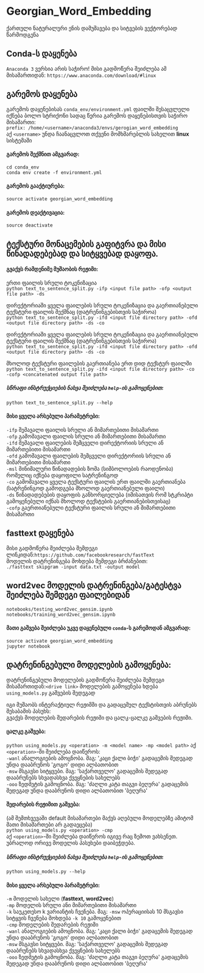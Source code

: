 # Georgian_Word_Embedding
ქართული ნატურალური ენის დამუშავება და სიტვების ვექტორებად წარმოდგენა

## Conda-ს დაყენება
`Anaconda 3` ვერსია არის საჭირო!
მისი გადმოწერა შეიძლება ამ მისამართიდან: `https://www.anaconda.com/download/#linux`

## გარემოს დაყენება
გარემოს დაყენებისას `conda_env/environment.yml` ფაილში შესაცვლელი იქნება ბოლო სტრიქონი
სადაც წერია გარემოს დაყენებისთვის საჭირო მისამართი:  
`prefix: /home/<username>/anaconda3/envs/gerogian_word_embedding`  
აქ `<username>` უნდა ჩაანაცვლოთ თქვენი მომხმარებლის სახელით **linux** სისტემაში

#### გარემოს შექმნით ამგვარად:
```
cd conda_env
conda env create -f environment.yml
```
#### გარემოს გააქტიურება:
```
source activate georgian_word_embedding
```
#### გარემოს დეაქტივაცია:
```
source deactivate
```

## ტექსტური მონაცემების გაფიტვრა და მისი წინადადებებად და სიტყვებად დაყოფა.
#### გვაქვს რამდენიმე მუშაობის რეჟიმი:
ერთი ფაილის სრული ტოკენიზაცია  
```python text_to_sentence_split.py -ifp <input file path> -ofp <output file path> -ds```  

დირექტორიაში ყველა ფაილების სრული ტოკენიზაცია და გაერთიანებული ტექსტური ფაილის შექმნაც (დატრენინგებისთვის საჭიროა)    
```python text_to_sentence_split.py -ifd <input file directory path> -ofd <output file directory path> -ds -co```

დირექტორიაში ყველა ფაილების სრული ტოკენიზაცია და გაერთიანებული ტექსტური ფაილის შექმნაც (დატრენინგებისთვის საჭიროა)    
```python text_to_sentence_split.py -ifd <input file directory path> -ofd <output file directory path> -ds -co```  

მხოლოდ ტექსტური ფაილების გაერთიანება ერთ დიდ ტექსტურ ფაილში  
```python text_to_sentence_split.py -ifd <input file directory path> -co -cofp <concatenated output file path>```

##### სწრაფი ინსტრუქციების ნახვა შეიძლება `help`-ის გამოყენებით: 
`python text_to_sentence_split.py --help`

#### მისი ყველა არსებული პარამეტრები:  
`-ifp` შემავალი ფაილის სრული ან მიმართებითი მისამართი  
`-ofp` გამომავალი ფაილის სრული ან მიმართებითი მისამართი  
`-ifd` შემავალი ფაილების შემცველი დირექტორიის სრული ან მიმართებითი მისამართი  
`-ofd` გამომავალი ფაილების შემცველი დირექტორიის სრული ან მიმართებითი მისამართი  
`-msl` მინიმალური წინადადების ზომა (სიმბოლოების რაოდენობა) რომელიც იქნება დაყოფილი სატრენინგოდ  
`-co` გამომავალი ყველა ტექსტური ფაილის ერთ ფაილში გაერთიანება (სატრენინგოდ გამოდგება მხოლოდ გაერთიანებული ფაილი)  
`-ds` წინადადებების დაყოფის განხორციელება (იმისათვის რომ სტკრიპტი გამოყენებული იქნას მხოლოდ ტექსტების გაერთიანებისთვისაც)  
`-cofp` გაერთიანებული ტექსტური ფაილის სრული ან მიმართებითი მისამართი

## fasttext დაყენება
მისი გადმოწერა შეიძლება შემდეგი ლინკიდან:`https://github.com/facebookresearch/fastText`  
მოდელის დატრენინგება მოხდება შემდეგი ბრძანებით:  
`./fasttext skipgram -input data.txt -output model`

## word2vec მოდელის დატრენინგება/გატესტვა შეიძლება შემდეგი ფაილებიდან
```
notebooks/testing_word2vec_gensim.ipynb
notebooks/training_word2vec_gensim.ipynb
```

#### მათი გაშვება შეიძლება უკვე დაყენებული `conda`-ს გარემოდან ამგვარად:  
```
source activate georgian_word_embedding
jupyter notebook
```
## დატრენინგებული მოდელების გამოყენება:
დატრენინგებული მოდელების გადმოწერა შეიძლება შემდეგი მისამართიდან:`<drive link>` 
მოდელების გამოყენება ხდება `using_models.py` გაშვების შედეგად

იგი მუშაობს ინტერაქტიულ რეჟიმში და გადაცემულ ტექსტისთვის აბრუნებს შესაბამის პასუხს:  
გვაქვს მოდელების შედარების რეჟიმი და ცალკ-ცალკე გაშვების რეჟიმი.  

#### ცალკე გაშვება:  
`python using_models.py <operation> -m <model name> -mp <model path>`
აქ `<operation>`-ში შეიძლება დაიწეროს:  
`-wanl` ანალოგიების ამოცნობა. მაგ: 'კაცი ქალი ბიჭი' გადაცემის შედეგად უნდა დააბრუნოს 'გოგო' დიდი ალბათობით  
`-msw` მსგავსი სიტყვები. მაგ: 'საქართველო'  გადაცემის შედეგად დააბრუნებს სხვადასხვა ქვეყნების სახელებს  
`-ooo` ზედმეტის გამოცნობა. მაგ: 'ძაღლი კატა თაგვი ბეღურა' გადაცემის შედეგად უნდა დააბრუნოს დიდი ალბათობით 'ბეღურა'

#### შედარების რეჟიმით გაშვება: 
(ამ შემთხვევაში default მისამართები მაქვს აღებული მოდელებზე ამიტომ მათი მისამართები არ გადაეცება)  
`python using_models.py <operation> -cmp`  
აქ `<operation>`-ში შეიძლება დაიწეროს იგივე რაც ზემოთ ვახსენეთ. უბრალოდ ორივე მოდელის პასუხები დაიბეჭდება.

##### სწრაფი ინსტრუქციების ნახვა შეიძლება `help`-ის გამოყენებით:    
`python using_models.py --help`

#### მისი ყველა არსებული პარამეტრები:
`-m` მოდელის სახელი (**fasttext, word2vec**)  
`-mp` მოდელის სრული ანი მიმართებითი მისამართი  
`-k` საუკეთესო k ვარიანტის ჩვენება. მაგ: `-msw` ოპერაციისას 10 მსგავსი სიტყვის ჩვენება მოხდება `-k 10` გამოყენებით  
`-cmp` მოდელების შედარების რეჟიმი  
`-wanl` ანალოგიების ამოცნობა. მაგ: 'კაცი ქალი ბიჭი' გადაცემის შედეგად უნდა დააბრუნოს 'გოგო' დიდი ალბათობით  
`-msw` მსგავსი სიტყვები. მაგ: 'საქართველო'  გადაცემის შედეგად დააბრუნებს სხვადასხვა ქვეყნების სახელებს  
`-ooo` ზედმეტის გამოცნობა. მაგ: 'ძაღლი კატა თაგვი ბეღურა' გადაცემის შედეგად უნდა დააბრუნოს დიდი ალბათობით 'ბეღურა'  
